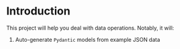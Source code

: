 # Introduction

This project will help you deal with data operations.
Notably, it will:

1. Auto-generate `Pydantic` models from example JSON data
